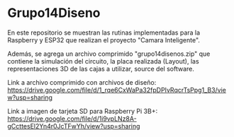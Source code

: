 # Grupo14Diseno
En este repositorio se muestran las rutinas implementadas para la Raspberry y ESP32 que realizan el proyecto "Camara Inteligente".

Además, se agrega un archivo comprimido "grupo14disenos.zip" que contiene la simulación del circuito, la placa realizada (Layout), las representaciones 3D de las cajas a utilizar, source del software.

Link a archivo comprimido con archivos de diseño: https://drive.google.com/file/d/1_rqe6CxWaPa32fpDPIvRqcrTsPpg1_B3/view?usp=sharing

Link a imagen de tarjeta SD para Raspberry Pi 3B+: https://drive.google.com/file/d/1i9vpLNz8A-gCcttesEl2Yn4r0JcTFwYh/view?usp=sharing
